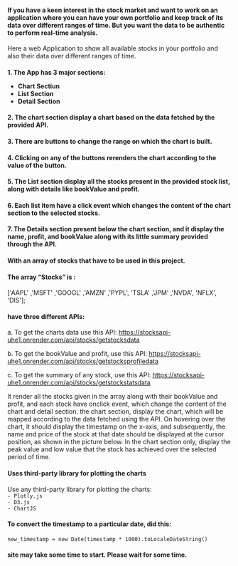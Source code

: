 <h4>If you have a keen interest in the stock market and want to work on an application where you can have your own portfolio and keep track of its data over different ranges of time. But you want the data to be authentic to perform real-time analysis.</h4>
Here a web Application to show all available stocks in your portfolio and also their data over different ranges of time.
<h4>1. The App has 3 major sections: <br> 
<ul>
    <li>Chart Sectiun</li>
    <li>List Section</li>
    <li>Detail Section</li>
</ul></h4>
<h4>2. The <b>chart</b> section display a chart based on the data fetched by the provided API.</h4>
<h4>3. There are buttons to change the range on which the chart is built.</h4>
<h4>4. Clicking on any of the buttons rerenders the chart according to the value of the button.</h4>
<h4>5. The List section display all the stocks present in the provided stock list, along with details like bookValue and profit.</h4>
<h4>6. Each list item have a click event which changes the content of the chart section to the selected stocks.</h4>
<h4>7. The <b>Details</b> section present below the chart section, and it display the name, profit, and bookValue along with its little summary provided through the API.</h4>
<h4>With an array of stocks that have to be used in this project.</h4>
<h4>The array “Stocks” is :</h4>
 ['AAPL' ,'MSFT' ,'GOOGL' ,'AMZN' ,'PYPL', 'TSLA' ,'JPM' ,'NVDA', 'NFLX', 'DIS'];
<h4>have three different APIs:</h4>
a. To get the charts data use this API:
    <a href="https://stocksapi-uhe1.onrender.com/api/stocks/getstocksdata" target="_blank">https://stocksapi-uhe1.onrender.com/api/stocks/getstocksdata</a>
    
    
b. To get the bookValue and profit, use this API:
    <a href="https://stocksapi-uhe1.onrender.com/api/stocks/getstocksprofiledata" target="_blank">https://stocksapi-uhe1.onrender.com/api/stocks/getstocksprofiledata</a>
    
c. To get the summary of any stock, use this API:
    <a href="https://stocksapi-uhe1.onrender.com/api/stocks/getstockstatsdata" target="_blank">https://stocksapi-uhe1.onrender.com/api/stocks/getstockstatsdata</a>

It render all the stocks given in the array along with their bookValue and profit, and each stock have onclick event, which change the content of the chart and detail section.
the chart section, display the chart, which will be mapped according to the data fetched using the API.
On hovering over the chart, it should display the timestamp on the x-axis, and subsequently, the name and price of the stock at that date should be displayed at the cursor position, as shown in the picture below.
In the chart section only, display the peak value and low value that the stock has achieved over the selected period of time.
<h4>Uses third-party library for plotting the charts </h4>
    Use any third-party library for plotting the charts:
    <code>
- Plotly.js
- D3.js
- ChartJS
</code>
<h4>To convert the timestamp to a particular date, did this:</h4>
<code>new_timestamp = new Date(timestamp * 1000).toLocaleDateString()
</code>
<h4>site may take some time to start. Please wait for some time.</h4>
